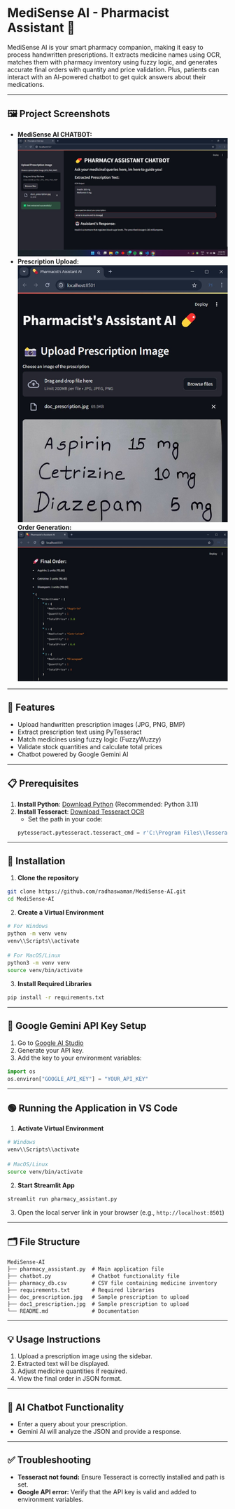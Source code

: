 # MediSense AI - Pharmacist Assistant 💊

MediSense AI is your smart pharmacy companion, making it easy to process handwritten prescriptions. It extracts medicine names using OCR, matches them with pharmacy inventory using fuzzy logic, and generates accurate final orders with quantity and price validation. Plus, patients can interact with an AI-powered chatbot to get quick answers about their medications.

---

## 🖼️ Project Screenshots
- **MediSense AI CHATBOT:** ![Chatbot](model_image_2.jpg)
- **Prescription Upload:** ![Order](model_image_3.jpg)
 **Order Generation:** ![Order](model_image_5.jpg)
---
## 🚀 Features
- Upload handwritten prescription images (JPG, PNG, BMP)
- Extract prescription text using PyTesseract
- Match medicines using fuzzy logic (FuzzyWuzzy)
- Validate stock quantities and calculate total prices
- Chatbot powered by Google Gemini AI

---

## 📋 Prerequisites
1. **Install Python**: [Download Python](https://www.python.org/downloads/) (Recommended: Python 3.11)
2. **Install Tesseract**: [Download Tesseract OCR](https://github.com/tesseract-ocr/tesseract)
   - Set the path in your code:
   ```python
   pytesseract.pytesseract.tesseract_cmd = r'C:\Program Files\\Tesseract-OCR\\tesseract.exe'
   ```

---

## 💾 Installation
1. **Clone the repository**
```bash
git clone https://github.com/radhaswaman/MediSense-AI.git
cd MediSense-AI
```

2. **Create a Virtual Environment**
```bash
# For Windows
python -m venv venv
venv\\Scripts\\activate

# For MacOS/Linux
python3 -m venv venv
source venv/bin/activate
```

3. **Install Required Libraries**
```bash
pip install -r requirements.txt
```

---

## 🔑 Google Gemini API Key Setup
1. Go to [Google AI Studio](https://ai.google.dev/)
2. Generate your API key.
3. Add the key to your environment variables:
```python
import os
os.environ["GOOGLE_API_KEY"] = "YOUR_API_KEY"
```

---

## 🟢 Running the Application in VS Code
1. **Activate Virtual Environment**
```bash
# Windows
venv\\Scripts\\activate

# MacOS/Linux
source venv/bin/activate
```
2. **Start Streamlit App**
```bash
streamlit run pharmacy_assistant.py
```
3. Open the local server link in your browser (e.g., `http://localhost:8501`)

---

## 🗂 File Structure
```plaintext
MediSense-AI
├── pharmacy_assistant.py  # Main application file
├── chatbot.py             # Chatbot functionality file
├── pharmacy_db.csv        # CSV file containing medicine inventory
├── requirements.txt       # Required libraries
├── doc_prescription.jpg   # Sample prescription to upload
├── doc1_prescription.jpg  # Sample prescription to upload
└── README.md              # Documentation
```

---

## 💡 Usage Instructions
1. Upload a prescription image using the sidebar.
2. Extracted text will be displayed.
3. Adjust medicine quantities if required.
4. View the final order in JSON format.

---

## 🤖 AI Chatbot Functionality
- Enter a query about your prescription.
- Gemini AI will analyze the JSON and provide a response.

---

## ✅ Troubleshooting
- **Tesseract not found:** Ensure Tesseract is correctly installed and path is set.
- **Google API error:** Verify that the API key is valid and added to environment variables.
